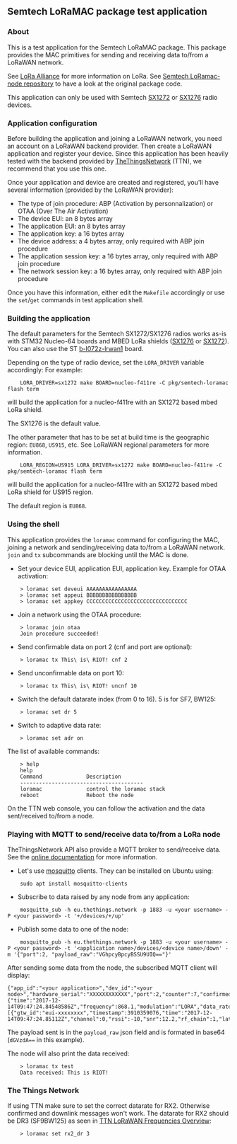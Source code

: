 ## Semtech LoRaMAC package test application

### About

This is a test application for the Semtech LoRaMAC package. This package
provides the MAC primitives for sending and receiving data to/from a
LoRaWAN network.

See [LoRa Alliance](https://www.lora-alliance.org/) for more information on LoRa.
See [Semtech LoRamac-node repository](https://github.com/Lora-net/LoRaMac-node)
to have a look at the original package code.

This application can only be used with Semtech
[SX1272](http://www.semtech.com/images/datasheet/sx1272.pdf) or
[SX1276](http://www.semtech.com/images/datasheet/sx1276.pdf) radio devices.

### Application configuration

Before building the application and joining a LoRaWAN network, you need an
account on a LoRaWAN backend provider. Then create a LoRaWAN application and
register your device.
Since this application has been heavily tested with the backend provided by
[TheThingsNetwork](https://www.thethingsnetwork.org/) (TTN), we recommend that
you use this one.

Once your application and device are created and registered, you'll have
several information (provided by the LoRaWAN provider):
* The type of join procedure: ABP (Activation by personnalization) or OTAA (Over
The Air Activation)
* The device EUI: an 8 bytes array
* The application EUI: an 8 bytes array
* The application key: a 16 bytes array
* The device address: a 4 bytes array, only required with ABP join procedure
* The application session key: a 16 bytes array, only required with ABP join procedure
* The network session key: a 16 bytes array, only required with ABP join procedure

Once you have this information, either edit the `Makefile` accordingly or
use the `set`/`get` commands in test application shell.

### Building the application

The default parameters for the Semtech SX1272/SX1276 radios works as-is with
STM32 Nucleo-64 boards and MBED LoRa shields
([SX1276](https://os.mbed.com/components/SX1276MB1xAS/) or
[SX1272](https://os.mbed.com/components/SX1272MB2xAS/)). You can also use the
ST [b-l072z-lrwan1](http://www.st.com/en/evaluation-tools/b-l072z-lrwan1.html)
board.

Depending on the type of radio device, set the `LORA_DRIVER` variable accordingly:
For example:
```
    LORA_DRIVER=sx1272 make BOARD=nucleo-f411re -C pkg/semtech-loramac flash term
```
will build the application for a nucleo-f411re with an SX1272 based mbed LoRa shield.

The SX1276 is the default value.

The other parameter that has to be set at build time is the geographic region:
`EU868`, `US915`, etc. See LoRaWAN regional parameters for more information.

```
    LORA_REGION=US915 LORA_DRIVER=sx1272 make BOARD=nucleo-f411re -C pkg/semtech-loramac flash term
```
will build the application for a nucleo-f411re with an SX1272 based mbed LoRa shield
for US915 region.

The default region is `EU868`.


### Using the shell

This application provides the `loramac` command for configuring the MAC,
joining a network and sending/receiving data to/from a LoRaWAN network.
`join` and `tx` subcommands are blocking until the MAC is done.

* Set your device EUI, application EUI, application key. Example for OTAA
  activation:
```
    > loramac set deveui AAAAAAAAAAAAAAAA
    > loramac set appeui BBBBBBBBBBBBBBBB
    > loramac set appkey CCCCCCCCCCCCCCCCCCCCCCCCCCCCCCCC
```

* Join a network using the OTAA procedure:
```
    > loramac join otaa
    Join procedure succeeded!
```
* Send confirmable data on port 2 (cnf and port are optional):
```
    > loramac tx This\ is\ RIOT! cnf 2
```
* Send unconfirmable data on port 10:
```
    > loramac tx This\ is\ RIOT! uncnf 10
```
* Switch the default datarate index (from 0 to 16). 5 is for SF7, BW125:
```
    > loramac set dr 5
```
* Switch to adaptive data rate:
```
    > loramac set adr on
```
The list of available commands:
```
    > help
    help
    Command              Description
    ---------------------------------------
    loramac              control the loramac stack
    reboot               Reboot the node
```

On the TTN web console, you can follow the activation and the data
sent/received to/from a node.

### Playing with MQTT to send/receive data to/from a LoRa node

TheThingsNetwork API also provide a MQTT broker to send/receive data.
See the
[online documentation](https://www.thethingsnetwork.org/docs/applications/mqtt/api.html)
for more information.

* Let's use [mosquitto](https://mosquitto.org/) clients. They can be installed
on Ubuntu using:
```
    sudo apt install mosquitto-clients
```
* Subscribe to data raised by any node from any application:
```
    mosquitto_sub -h eu.thethings.network -p 1883 -u <your username> -P <your password> -t '+/devices/+/up'
```
* Publish some data to one of the node:
```
    mosquitto_pub -h eu.thethings.network -p 1883 -u <your username> -P <your password> -t '<application name>/devices/<device name>/down' -m '{"port":2, "payload_raw":"VGhpcyBpcyBSSU9UIQ=="}'
```

After sending some data from the node, the subscribed MQTT client will display:
```
{"app_id":"<your application>","dev_id":"<your node>","hardware_serial":"XXXXXXXXXXXX","port":2,"counter":7,"confirmed":true,"payload_raw":"dGVzdA==","metadata":{"time":"2017-12-14T09:47:24.84548586Z","frequency":868.1,"modulation":"LORA","data_rate":"SF12BW125","coding_rate":"4/5","gateways":[{"gtw_id":"eui-xxxxxxxx","timestamp":3910359076,"time":"2017-12-14T09:47:24.85112Z","channel":0,"rssi":-10,"snr":12.2,"rf_chain":1,"latitude":48.715027,"longitude":2.2059395,"altitude":157,"location_source":"registry"}]}}
```
The payload sent is in the `payload_raw` json field and is formated in base64
(`dGVzdA==` in this example).

The node will also print the data received:
```
    > loramac tx test
    Data received: This is RIOT!
```

### The Things Network

If using TTN make sure to set the correct datarate for RX2.
Otherwise confirmed and downlink messages won't work.
The datarate for RX2 should be DR3 (SF9BW125) as seen in
[TTN LoRaWAN Frequencies Overview](https://www.thethingsnetwork.org/docs/lorawan/frequency-plans.html):
```
    > loramac set rx2_dr 3
```
